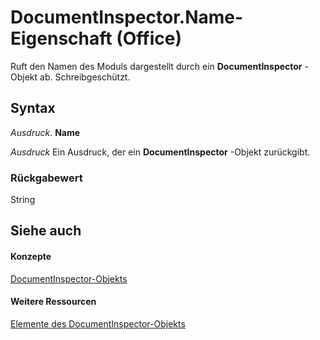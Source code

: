 
# DocumentInspector.Name-Eigenschaft (Office)

Ruft den Namen des Moduls dargestellt durch ein  **DocumentInspector** -Objekt ab. Schreibgeschützt.


## Syntax

 _Ausdruck_. **Name**

 _Ausdruck_ Ein Ausdruck, der ein **DocumentInspector** -Objekt zurückgibt.


### Rückgabewert

String


## Siehe auch


#### Konzepte


[DocumentInspector-Objekts](75dcf0ca-5afa-996b-e8d2-13d71ac0f6f8.md)
#### Weitere Ressourcen


[Elemente des DocumentInspector-Objekts](http://msdn.microsoft.com/library/4b23508a-5296-645f-2649-c1f29b921ace%28Office.15%29.aspx)